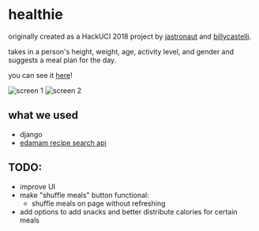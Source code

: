 # healthie

originally created as a HackUCI 2018 project by [jastronaut](https://github.com/jastronaut) and [billycastelli](https://github.com/billycastelli).

takes in a person's height, weight, age, activity level, and gender and suggests a meal plan for the day.

you can see it [here](http://apps.jasdelgado.com/healthie/)!

![screen 1](https://i.imgur.com/zdsYj3i.png)
![screen 2](https://i.imgur.com/xvCpOZF.png)

## what we used

- django
- [edamam recipe search api](https://www.edamam.com)

## TODO:

- improve UI
- make "shuffle meals" button functional:
  - shuffle meals on page without refreshing
- add options to add snacks and better distribute calories for certain meals